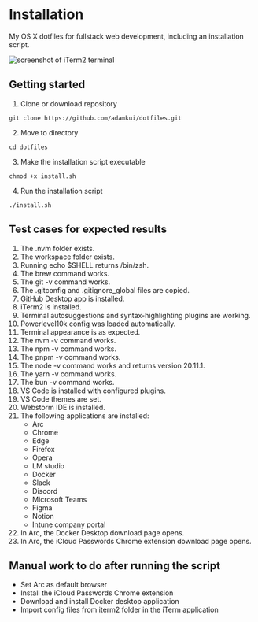 # Installation

My OS X dotfiles for fullstack web development, including an installation script.

![screenshot of iTerm2 terminal](terminal.png)

## Getting started

1. Clone or download repository

```shell
git clone https://github.com/adamkui/dotfiles.git
```

2. Move to directory

```shell
cd dotfiles
```

3. Make the installation script executable

```shell
chmod +x install.sh
```

4. Run the installation script

```shell
./install.sh
```

## Test cases for expected results

1. The .nvm folder exists.
2. The workspace folder exists.
3. Running echo $SHELL returns /bin/zsh.
4. The brew command works.
5. The git -v command works.
6. The .gitconfig and .gitignore_global files are copied.
7. GitHub Desktop app is installed.
8. iTerm2 is installed.
9. Terminal autosuggestions and syntax-highlighting plugins are working.
10. Powerlevel10k config was loaded automatically.
11. Terminal appearance is as expected.
12. The nvm -v command works.
13. The npm -v command works.
14. The pnpm -v command works.
15. The node -v command works and returns version 20.11.1.
16. The yarn -v command works.
17. The bun -v command works.
18. VS Code is installed with configured plugins.
19. VS Code themes are set.
20. Webstorm IDE is installed.
21. The following applications are installed:
    - Arc
    - Chrome
    - Edge
    - Firefox
    - Opera
    - LM studio
    - Docker
    - Slack
    - Discord
    - Microsoft Teams
    - Figma
    - Notion
    - Intune company portal
22. In Arc, the Docker Desktop download page opens.
23. In Arc, the iCloud Passwords Chrome extension download page opens.

## Manual work to do after running the script

- Set Arc as default browser
- Install the iCloud Passwords Chrome extension
- Download and install Docker desktop application
- Import config files from iterm2 folder in the iTerm application
